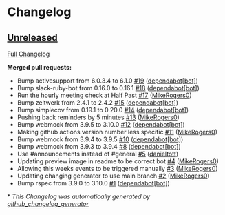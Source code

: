 # Changelog

## [Unreleased](https://github.com/Virtual-Coffee/Virtual-Coffee-Bot/tree/HEAD)

[Full Changelog](https://github.com/Virtual-Coffee/Virtual-Coffee-Bot/compare/4c5369e651933bff6d2a3c701e33a9ec8b425d35...HEAD)

**Merged pull requests:**

- Bump activesupport from 6.0.3.4 to 6.1.0 [\#19](https://github.com/Virtual-Coffee/Virtual-Coffee-Bot/pull/19) ([dependabot[bot]](https://github.com/apps/dependabot))
- Bump slack-ruby-bot from 0.16.0 to 0.16.1 [\#18](https://github.com/Virtual-Coffee/Virtual-Coffee-Bot/pull/18) ([dependabot[bot]](https://github.com/apps/dependabot))
- Run the hourly meeting check at Half Past [\#17](https://github.com/Virtual-Coffee/Virtual-Coffee-Bot/pull/17) ([MikeRogers0](https://github.com/MikeRogers0))
- Bump zeitwerk from 2.4.1 to 2.4.2 [\#15](https://github.com/Virtual-Coffee/Virtual-Coffee-Bot/pull/15) ([dependabot[bot]](https://github.com/apps/dependabot))
- Bump simplecov from 0.19.1 to 0.20.0 [\#14](https://github.com/Virtual-Coffee/Virtual-Coffee-Bot/pull/14) ([dependabot[bot]](https://github.com/apps/dependabot))
- Pushing back reminders by 5 minutes [\#13](https://github.com/Virtual-Coffee/Virtual-Coffee-Bot/pull/13) ([MikeRogers0](https://github.com/MikeRogers0))
- Bump webmock from 3.9.5 to 3.10.0 [\#12](https://github.com/Virtual-Coffee/Virtual-Coffee-Bot/pull/12) ([dependabot[bot]](https://github.com/apps/dependabot))
- Making github actions version number less specific [\#11](https://github.com/Virtual-Coffee/Virtual-Coffee-Bot/pull/11) ([MikeRogers0](https://github.com/MikeRogers0))
- Bump webmock from 3.9.4 to 3.9.5 [\#10](https://github.com/Virtual-Coffee/Virtual-Coffee-Bot/pull/10) ([dependabot[bot]](https://github.com/apps/dependabot))
- Bump webmock from 3.9.3 to 3.9.4 [\#8](https://github.com/Virtual-Coffee/Virtual-Coffee-Bot/pull/8) ([dependabot[bot]](https://github.com/apps/dependabot))
- Use \#announcements instead of \#general [\#5](https://github.com/Virtual-Coffee/Virtual-Coffee-Bot/pull/5) ([danieltott](https://github.com/danieltott))
- Updating preview image in readme to be correct bot [\#4](https://github.com/Virtual-Coffee/Virtual-Coffee-Bot/pull/4) ([MikeRogers0](https://github.com/MikeRogers0))
- Allowing this weeks events to be triggered manually [\#3](https://github.com/Virtual-Coffee/Virtual-Coffee-Bot/pull/3) ([MikeRogers0](https://github.com/MikeRogers0))
- Updating changing generator to use main branch [\#2](https://github.com/Virtual-Coffee/Virtual-Coffee-Bot/pull/2) ([MikeRogers0](https://github.com/MikeRogers0))
- Bump rspec from 3.9.0 to 3.10.0 [\#1](https://github.com/Virtual-Coffee/Virtual-Coffee-Bot/pull/1) ([dependabot[bot]](https://github.com/apps/dependabot))



\* *This Changelog was automatically generated by [github_changelog_generator](https://github.com/github-changelog-generator/github-changelog-generator)*
